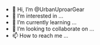 - 👋 Hi, I’m @UrbanUproarGear
- 👀 I’m interested in ...
- 🌱 I’m currently learning ...
- 💞️ I’m looking to collaborate on ...
- 📫 How to reach me ...

<!---
UrbanUproarGear/UrbanUproarGear is a ✨ special ✨ repository because its `README.md` (this file) appears on your GitHub profile.
You can click the Preview link to take a look at your changes.
--->
